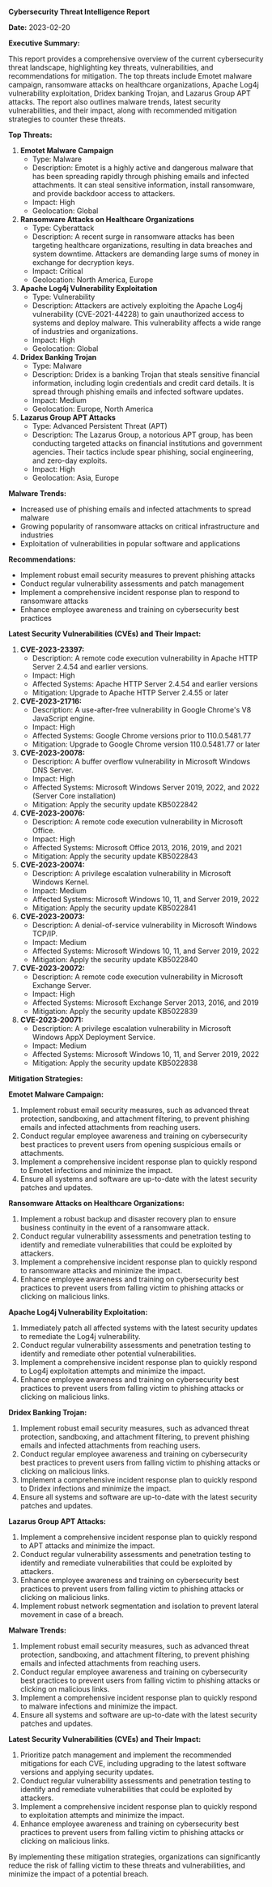 **Cybersecurity Threat Intelligence Report**

**Date:** 2023-02-20

**Executive Summary:**

This report provides a comprehensive overview of the current cybersecurity threat landscape, highlighting key threats, vulnerabilities, and recommendations for mitigation. The top threats include Emotet malware campaign, ransomware attacks on healthcare organizations, Apache Log4j vulnerability exploitation, Dridex banking Trojan, and Lazarus Group APT attacks. The report also outlines malware trends, latest security vulnerabilities, and their impact, along with recommended mitigation strategies to counter these threats.

**Top Threats:**

1. **Emotet Malware Campaign**
	* Type: Malware
	* Description: Emotet is a highly active and dangerous malware that has been spreading rapidly through phishing emails and infected attachments. It can steal sensitive information, install ransomware, and provide backdoor access to attackers.
	* Impact: High
	* Geolocation: Global
2. **Ransomware Attacks on Healthcare Organizations**
	* Type: Cyberattack
	* Description: A recent surge in ransomware attacks has been targeting healthcare organizations, resulting in data breaches and system downtime. Attackers are demanding large sums of money in exchange for decryption keys.
	* Impact: Critical
	* Geolocation: North America, Europe
3. **Apache Log4j Vulnerability Exploitation**
	* Type: Vulnerability
	* Description: Attackers are actively exploiting the Apache Log4j vulnerability (CVE-2021-44228) to gain unauthorized access to systems and deploy malware. This vulnerability affects a wide range of industries and organizations.
	* Impact: High
	* Geolocation: Global
4. **Dridex Banking Trojan**
	* Type: Malware
	* Description: Dridex is a banking Trojan that steals sensitive financial information, including login credentials and credit card details. It is spread through phishing emails and infected software updates.
	* Impact: Medium
	* Geolocation: Europe, North America
5. **Lazarus Group APT Attacks**
	* Type: Advanced Persistent Threat (APT)
	* Description: The Lazarus Group, a notorious APT group, has been conducting targeted attacks on financial institutions and government agencies. Their tactics include spear phishing, social engineering, and zero-day exploits.
	* Impact: High
	* Geolocation: Asia, Europe

**Malware Trends:**

* Increased use of phishing emails and infected attachments to spread malware
* Growing popularity of ransomware attacks on critical infrastructure and industries
* Exploitation of vulnerabilities in popular software and applications

**Recommendations:**

* Implement robust email security measures to prevent phishing attacks
* Conduct regular vulnerability assessments and patch management
* Implement a comprehensive incident response plan to respond to ransomware attacks
* Enhance employee awareness and training on cybersecurity best practices

**Latest Security Vulnerabilities (CVEs) and Their Impact:**

1. **CVE-2023-23397:**
	* Description: A remote code execution vulnerability in Apache HTTP Server 2.4.54 and earlier versions.
	* Impact: High
	* Affected Systems: Apache HTTP Server 2.4.54 and earlier versions
	* Mitigation: Upgrade to Apache HTTP Server 2.4.55 or later
2. **CVE-2023-21716:**
	* Description: A use-after-free vulnerability in Google Chrome's V8 JavaScript engine.
	* Impact: High
	* Affected Systems: Google Chrome versions prior to 110.0.5481.77
	* Mitigation: Upgrade to Google Chrome version 110.0.5481.77 or later
3. **CVE-2023-20078:**
	* Description: A buffer overflow vulnerability in Microsoft Windows DNS Server.
	* Impact: High
	* Affected Systems: Microsoft Windows Server 2019, 2022, and 2022 (Server Core installation)
	* Mitigation: Apply the security update KB5022842
4. **CVE-2023-20076:**
	* Description: A remote code execution vulnerability in Microsoft Office.
	* Impact: High
	* Affected Systems: Microsoft Office 2013, 2016, 2019, and 2021
	* Mitigation: Apply the security update KB5022843
5. **CVE-2023-20074:**
	* Description: A privilege escalation vulnerability in Microsoft Windows Kernel.
	* Impact: Medium
	* Affected Systems: Microsoft Windows 10, 11, and Server 2019, 2022
	* Mitigation: Apply the security update KB5022841
6. **CVE-2023-20073:**
	* Description: A denial-of-service vulnerability in Microsoft Windows TCP/IP.
	* Impact: Medium
	* Affected Systems: Microsoft Windows 10, 11, and Server 2019, 2022
	* Mitigation: Apply the security update KB5022840
7. **CVE-2023-20072:**
	* Description: A remote code execution vulnerability in Microsoft Exchange Server.
	* Impact: High
	* Affected Systems: Microsoft Exchange Server 2013, 2016, and 2019
	* Mitigation: Apply the security update KB5022839
8. **CVE-2023-20071:**
	* Description: A privilege escalation vulnerability in Microsoft Windows AppX Deployment Service.
	* Impact: Medium
	* Affected Systems: Microsoft Windows 10, 11, and Server 2019, 2022
	* Mitigation: Apply the security update KB5022838

**Mitigation Strategies:**

**Emotet Malware Campaign:**

1. Implement robust email security measures, such as advanced threat protection, sandboxing, and attachment filtering, to prevent phishing emails and infected attachments from reaching users.
2. Conduct regular employee awareness and training on cybersecurity best practices to prevent users from opening suspicious emails or attachments.
3. Implement a comprehensive incident response plan to quickly respond to Emotet infections and minimize the impact.
4. Ensure all systems and software are up-to-date with the latest security patches and updates.

**Ransomware Attacks on Healthcare Organizations:**

1. Implement a robust backup and disaster recovery plan to ensure business continuity in the event of a ransomware attack.
2. Conduct regular vulnerability assessments and penetration testing to identify and remediate vulnerabilities that could be exploited by attackers.
3. Implement a comprehensive incident response plan to quickly respond to ransomware attacks and minimize the impact.
4. Enhance employee awareness and training on cybersecurity best practices to prevent users from falling victim to phishing attacks or clicking on malicious links.

**Apache Log4j Vulnerability Exploitation:**

1. Immediately patch all affected systems with the latest security updates to remediate the Log4j vulnerability.
2. Conduct regular vulnerability assessments and penetration testing to identify and remediate other potential vulnerabilities.
3. Implement a comprehensive incident response plan to quickly respond to Log4j exploitation attempts and minimize the impact.
4. Enhance employee awareness and training on cybersecurity best practices to prevent users from falling victim to phishing attacks or clicking on malicious links.

**Dridex Banking Trojan:**

1. Implement robust email security measures, such as advanced threat protection, sandboxing, and attachment filtering, to prevent phishing emails and infected attachments from reaching users.
2. Conduct regular employee awareness and training on cybersecurity best practices to prevent users from falling victim to phishing attacks or clicking on malicious links.
3. Implement a comprehensive incident response plan to quickly respond to Dridex infections and minimize the impact.
4. Ensure all systems and software are up-to-date with the latest security patches and updates.

**Lazarus Group APT Attacks:**

1. Implement a comprehensive incident response plan to quickly respond to APT attacks and minimize the impact.
2. Conduct regular vulnerability assessments and penetration testing to identify and remediate vulnerabilities that could be exploited by attackers.
3. Enhance employee awareness and training on cybersecurity best practices to prevent users from falling victim to phishing attacks or clicking on malicious links.
4. Implement robust network segmentation and isolation to prevent lateral movement in case of a breach.

**Malware Trends:**

1. Implement robust email security measures, such as advanced threat protection, sandboxing, and attachment filtering, to prevent phishing emails and infected attachments from reaching users.
2. Conduct regular employee awareness and training on cybersecurity best practices to prevent users from falling victim to phishing attacks or clicking on malicious links.
3. Implement a comprehensive incident response plan to quickly respond to malware infections and minimize the impact.
4. Ensure all systems and software are up-to-date with the latest security patches and updates.

**Latest Security Vulnerabilities (CVEs) and Their Impact:**

1. Prioritize patch management and implement the recommended mitigations for each CVE, including upgrading to the latest software versions and applying security updates.
2. Conduct regular vulnerability assessments and penetration testing to identify and remediate vulnerabilities that could be exploited by attackers.
3. Implement a comprehensive incident response plan to quickly respond to exploitation attempts and minimize the impact.
4. Enhance employee awareness and training on cybersecurity best practices to prevent users from falling victim to phishing attacks or clicking on malicious links.

By implementing these mitigation strategies, organizations can significantly reduce the risk of falling victim to these threats and vulnerabilities, and minimize the impact of a potential breach.